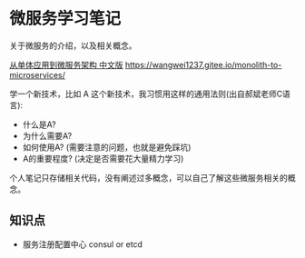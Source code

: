 # 微服务学习笔记

关于微服务的介绍，以及相关概念。

[从单体应用到微服务架构 中文版](https://wangwei1237.gitee.io/monolith-to-microservices/) https://wangwei1237.gitee.io/monolith-to-microservices/


学一个新技术，比如 A 这个新技术，我习惯用这样的通用法则(出自郝斌老师C语言):

- 什么是A?
- 为什么需要A?
- 如何使用A? (需要注意的问题，也就是避免踩坑)
- A的重要程度? (决定是否需要花大量精力学习)

个人笔记只存储相关代码，没有阐述过多概念，可以自己了解这些微服务相关的概念。


## 知识点

- 服务注册配置中心 consul or etcd

